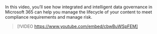 In this video, you’ll see how integrated and intelligent data governance in Microsoft 365 can help you manage the lifecycle of your content to meet compliance requirements and manage risk.

>[!VIDEO https://www.youtube.com/embed/cbwBuWSpFEM]